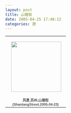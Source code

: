 ```yaml
---
layout: post
title: 山塘街
date: 2005-04-25 17:48:12
categories: 游
---
```

<table style="width:194px;"><tr><td align="center" style="height:194px;background:url(https://picasaweb.google.com/s/c/transparent_album_background.gif) no-repeat left"><a href="https://picasaweb.google.com/100176428078475760122/ShantangStreet20050423?authuser=0&feat=embedwebsite"><img src="https://lh6.googleusercontent.com/-TqbegmcI4rE/TWAEHYXJ_KE/AAAAAAAABbs/17W6D7sbIDM/s160-c/ShantangStreet20050423.jpg" width="160" height="160" style="margin:1px 0 0 4px;"></a></td></tr><tr><td style="text-align:center;font-family:arial,sans-serif;font-size:11px"><a href="https://picasaweb.google.com/100176428078475760122/ShantangStreet20050423?authuser=0&feat=embedwebsite" style="color:#4D4D4D;font-weight:bold;text-decoration:none;">风景.苏州.山塘街(ShantangStreet.2005-04-23)</a></td></tr></table>